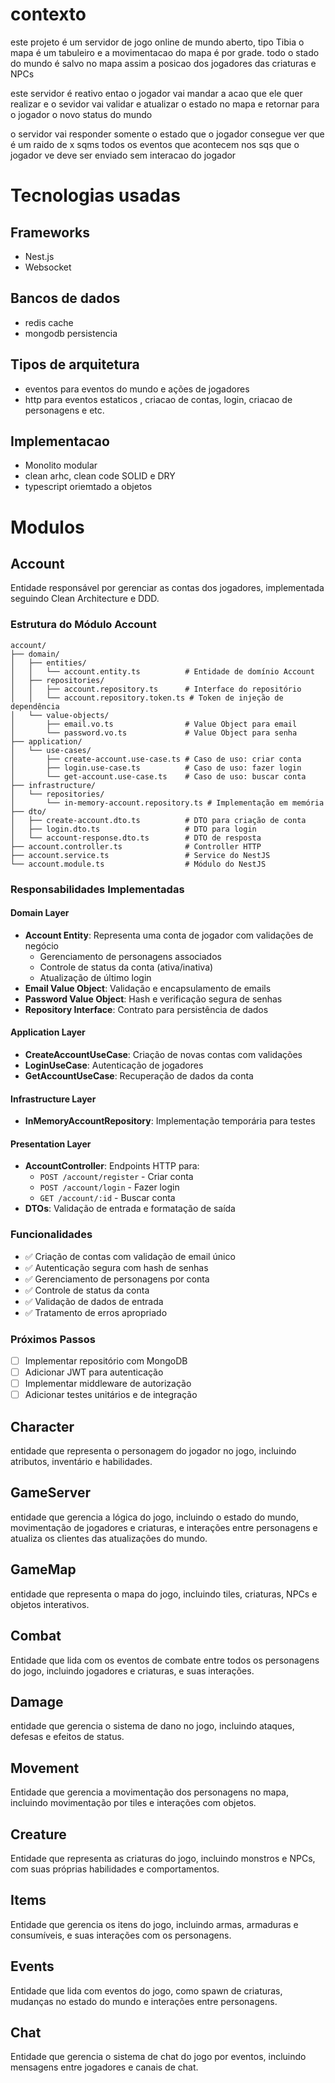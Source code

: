 # contexto
este projeto é um servidor de jogo online de mundo aberto, tipo Tibia
o mapa é um tabuleiro e a movimentacao do mapa é por grade.
todo o stado do mundo é salvo no mapa assim a posicao dos jogadores das criaturas e NPCs

este servidor é reativo entao o jogador vai mandar a acao que ele quer realizar e o sevidor vai validar e atualizar o estado no mapa e retornar para o jogador o novo status do mundo

o servidor vai responder somente o estado que o jogador consegue ver que é um raido de x sqms
todos os eventos que acontecem nos sqs que o jogador ve deve ser enviado sem interacao do jogador

# Tecnologias usadas

## Frameworks
- Nest.js 
- Websocket

## Bancos de dados
- redis cache
- mongodb persistencia

## Tipos de arquitetura
- eventos para eventos do mundo e ações de jogadores
- http para eventos estaticos , criacao de contas, login, criacao de personagens e etc.

## Implementacao

- Monolito modular
- clean arhc, clean code SOLID e DRY
- typescript oriemtado a objetos

# Modulos

## Account
Entidade responsável por gerenciar as contas dos jogadores, implementada seguindo Clean Architecture e DDD.

### Estrutura do Módulo Account
```
account/
├── domain/
│   ├── entities/
│   │   └── account.entity.ts          # Entidade de domínio Account
│   ├── repositories/
│   │   ├── account.repository.ts      # Interface do repositório
│   │   └── account.repository.token.ts # Token de injeção de dependência
│   └── value-objects/
│       ├── email.vo.ts                # Value Object para email
│       └── password.vo.ts             # Value Object para senha
├── application/
│   └── use-cases/
│       ├── create-account.use-case.ts # Caso de uso: criar conta
│       ├── login.use-case.ts          # Caso de uso: fazer login
│       └── get-account.use-case.ts    # Caso de uso: buscar conta
├── infrastructure/
│   └── repositories/
│       └── in-memory-account.repository.ts # Implementação em memória
├── dto/
│   ├── create-account.dto.ts          # DTO para criação de conta
│   ├── login.dto.ts                   # DTO para login
│   └── account-response.dto.ts        # DTO de resposta
├── account.controller.ts              # Controller HTTP
├── account.service.ts                 # Service do NestJS
└── account.module.ts                  # Módulo do NestJS
```

### Responsabilidades Implementadas

#### Domain Layer
- **Account Entity**: Representa uma conta de jogador com validações de negócio
  - Gerenciamento de personagens associados
  - Controle de status da conta (ativa/inativa)
  - Atualização de último login
- **Email Value Object**: Validação e encapsulamento de emails
- **Password Value Object**: Hash e verificação segura de senhas
- **Repository Interface**: Contrato para persistência de dados

#### Application Layer
- **CreateAccountUseCase**: Criação de novas contas com validações
- **LoginUseCase**: Autenticação de jogadores
- **GetAccountUseCase**: Recuperação de dados da conta

#### Infrastructure Layer
- **InMemoryAccountRepository**: Implementação temporária para testes

#### Presentation Layer
- **AccountController**: Endpoints HTTP para:
  - `POST /account/register` - Criar conta
  - `POST /account/login` - Fazer login
  - `GET /account/:id` - Buscar conta
- **DTOs**: Validação de entrada e formatação de saída

### Funcionalidades
- ✅ Criação de contas com validação de email único
- ✅ Autenticação segura com hash de senhas
- ✅ Gerenciamento de personagens por conta
- ✅ Controle de status da conta
- ✅ Validação de dados de entrada
- ✅ Tratamento de erros apropriado

### Próximos Passos
- [ ] Implementar repositório com MongoDB
- [ ] Adicionar JWT para autenticação
- [ ] Implementar middleware de autorização
- [ ] Adicionar testes unitários e de integração

## Character
entidade que representa o personagem do jogador no jogo, incluindo atributos, inventário e habilidades.

## GameServer
entidade que gerencia a lógica do jogo, incluindo o estado do mundo, movimentação de jogadores e criaturas, e interações entre personagens e atualiza os clientes das atualizações do mundo.

## GameMap
entidade que representa o mapa do jogo, incluindo tiles, criaturas, NPCs e objetos interativos.

## Combat
Entidade que lida com os eventos de combate entre todos os personagens do jogo, incluindo jogadores e criaturas, e suas interações.
## Damage
entidade que gerencia o sistema de dano no jogo, incluindo ataques, defesas e efeitos de status.



## Movement
Entidade que gerencia a movimentação dos personagens no mapa, incluindo movimentação por tiles e interações com objetos.

## Creature
Entidade que representa as criaturas do jogo, incluindo monstros e NPCs, com suas próprias habilidades e comportamentos.

## Items
Entidade que gerencia os itens do jogo, incluindo armas, armaduras e consumíveis, e suas interações com os personagens.

## Events
Entidade que lida com eventos do jogo, como spawn de criaturas, mudanças no estado do mundo e interações entre personagens.

## Chat
Entidade que gerencia o sistema de chat do jogo por eventos, incluindo mensagens entre jogadores e canais de chat.